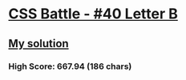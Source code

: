 # [CSS Battle - #40 Letter B](https://cssbattle.dev/play/40)

## [My solution](https://arpadgbondor.github.io/CSSBattle-40/)

### High Score: 667.94 (186 chars)
